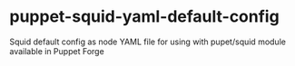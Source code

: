 # puppet-squid-yaml-default-config
Squid default config as node YAML file for using with pupet/squid module available in Puppet Forge
